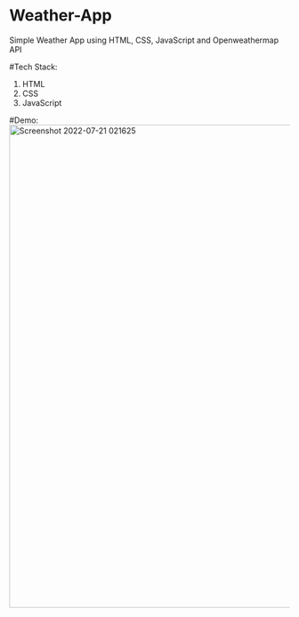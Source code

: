 # Weather-App
Simple Weather App using HTML, CSS, JavaScript and Openweathermap API

#Tech Stack:
1. HTML
2. CSS
3. JavaScript

#Demo:
<img width="869" alt="Screenshot 2022-07-21 021625" src="https://user-images.githubusercontent.com/108524555/180079610-b8a7e6a2-ce52-478b-aa00-129c11407a41.png">
